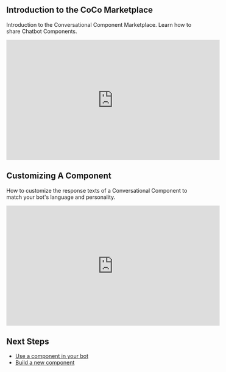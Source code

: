 
## Introduction to the CoCo Marketplace
Introduction to the Conversational Component Marketplace. Learn how to share Chatbot Components.

<iframe width="560" height="315" src="https://www.youtube.com/embed/zH9Bi3Iol5E" frameborder="0" allowfullscreen></iframe>

## Customizing A Component
How to customize the response texts of a Conversational Component to match your bot's language and personality.

<iframe width="560" height="315" src="https://www.youtube.com/embed/Xk8LGSVUj-Q" frameborder="0" allowfullscreen></iframe>

## Next Steps
* [Use a component in your bot](/tutorials/developer_videos)
* [Build a new component](/tutorials/authors_videos)
